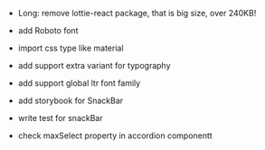- Long:
  remove lottie-react package, that is big size, over 240KB!

- add Roboto font
- import css type like material
- add support extra variant for typography
- add support global ltr font family
- add storybook for SnackBar
- write test for snackBar
- check maxSelect property in accordion componentt


